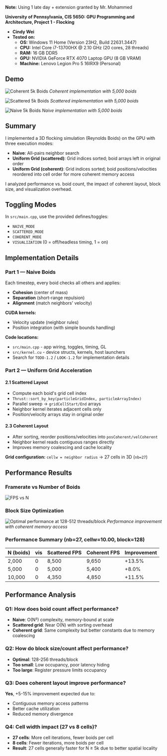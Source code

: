 ﻿**Note:** Using 1 late day + extension granted by Mr. Mohammed

**University of Pennsylvania, CIS 5650: GPU Programming and Architecture,
Project 1 - Flocking**



* **Cindy Wei**
* **Tested on:**  
  - **OS:** Windows 11 Home (Version 23H2, Build 22631.3447)  
  - **CPU:** Intel Core i7-13700HX @ 2.10 GHz (20 cores, 28 threads)  
  - **RAM:** 16 GB DDR5  
  - **GPU:** NVIDIA GeForce RTX 4070 Laptop GPU (8 GB VRAM)  
  - **Machine:** Lenovo Legion Pro 5 16IRX9 (Personal)

## Demo

![Coherent 5k Boids](images/part1.gif)
*Coherent implementation with 5,000 boids*

![Scattered 5k Boids](images/part2.gif)
*Scattered implementation with 5,000 boids*

![Naive 5k Boids](images/part3.gif)
*Naive implementation with 5,000 boids*

## Summary

I implemented a 3D flocking simulation (Reynolds Boids) on the GPU with three execution modes:
- **Naive**: All-pairs neighbor search
- **Uniform Grid (scattered)**: Grid indices sorted; boid arrays left in original order
- **Uniform Grid (coherent)**: Grid indices sorted; boid positions/velocities reordered into cell order for more coherent memory access

I analyzed performance vs. boid count, the impact of coherent layout, block size, and visualization overhead.

## Toggling Modes

In `src/main.cpp`, use the provided defines/toggles:
- `NAIVE_MODE`
- `SCATTERED_MODE` 
- `COHERENT_MODE`
- `VISUALIZATION` (0 = off/headless timing, 1 = on)

## Implementation Details

### Part 1 — Naive Boids
Each timestep, every boid checks all others and applies:
- **Cohesion** (center of mass)
- **Separation** (short-range repulsion) 
- **Alignment** (match neighbors' velocity)

**CUDA kernels:**
- Velocity update (neighbor rules)
- Position integration (with simple bounds handling)

**Code locations:**
- `src/main.cpp` - app wiring, toggles, timing, GL
- `src/kernel.cu` - device structs, kernels, host launchers
- Search for `TODO-1.2` / `LOOK-1.2` for implementation details

### Part 2 — Uniform Grid Acceleration

#### 2.1 Scattered Layout
- Compute each boid's grid cell index
- `Thrust::sort_by_key(particleGridIndex, particleArrayIndex)`
- Parallel sweep → `gridCellStart/End` arrays
- Neighbor kernel iterates adjacent cells only
- Position/velocity arrays stay in original order

#### 2.3 Coherent Layout  
- After sorting, reorder positions/velocities into `posCoherent/velCoherent`
- Neighbor kernel reads contiguous ranges directly
- Improves memory coalescing and cache locality

**Grid configuration:** `cellw = neighbor radius` → 27 cells in 3D (`nb=27`)

## Performance Results

### Framerate vs Number of Boids
![FPS vs N](images/framerate_vs_num_boids_.png)


### Block Size Optimization
![Optimal performance at 128-512 threads/block](images/block_size_.png)
*Performance improvement with coherent memory access*



### Performance Summary (nb=27, cellw=10.00, block=128)

| N (boids) | vis | Scattered FPS | Coherent FPS | Improvement |
|-----------|-----|---------------|--------------|-------------|
| 2,000     | 0   | 8,500         | 9,650        | +13.5%      |
| 5,000     | 0   | 5,000         | 5,400        | +8.0%       |
| 10,000    | 0   | 4,350         | 4,850        | +11.5%      |

## Performance Analysis

### Q1: How does boid count affect performance?
- **Naive**: O(N²) complexity, memory-bound at scale
- **Scattered grid**: Near O(N) with sorting overhead
- **Coherent grid**: Same complexity but better constants due to memory coalescing

### Q2: How do block size/count affect performance?
- **Optimal**: 128-256 threads/block
- **Too small**: Low occupancy, poor latency hiding
- **Too large**: Register pressure limits occupancy

### Q3: Does coherent layout improve performance?
**Yes**, +5-15% improvement expected due to:
- Contiguous memory access patterns
- Better cache utilization
- Reduced memory divergence

### Q4: Cell width impact (27 vs 8 cells)?
- **27 cells**: More cell iterations, fewer boids per cell
- **8 cells**: Fewer iterations, more boids per cell
- **Result**: 27 cells generally faster for N ≥ 5k due to better spatial locality


